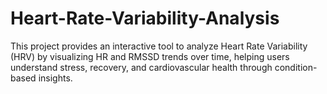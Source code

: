 # Heart-Rate-Variability-Analysis
This project provides an interactive tool to analyze Heart Rate Variability (HRV) by visualizing HR and RMSSD trends over time, helping users understand stress, recovery, and cardiovascular health through condition-based insights.
